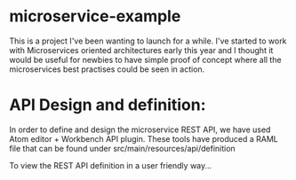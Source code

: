 # microservice-example

This is a project I've been wanting to launch for a while. I've started to work with Microservices oriented architectures early this year and I thought it would be useful for newbies to have simple proof of concept where all the microservices best practises could be seen in action.

# API Design and definition:

In order to define and design the microservice REST API, we have used Atom editor + Workbench API plugin. These tools have produced a RAML file that can be found under src/main/resources/api/definition

To view the REST API definition in a user friendly way...
